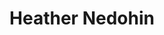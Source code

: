 ---
title: Heather Nedohin
name: Heather Nedohin
name-sort: Nedohin, Heather
totals:
- event: Hearts
  games: 87
  wins: 56
  losses: 31
  inturn-total: 784
  inturn-percent: 79
  outturn-total: 846
  outturn-percent: 80
  draw-total: 661
  draw-percent: 75
  takeout-total: 969
  takeout-percent: 83
  shots-total: 1630
  shots-percent: 79
- event: Trials (Women)
  games: 7
  wins: 3
  losses: 4
  inturn-total: 42
  inturn-percent: 77
  outturn-total: 100
  outturn-percent: 84
  draw-total: 56
  draw-percent: 75
  takeout-total: 86
  takeout-percent: 86
  shots-total: 142
  shots-percent: 82
years:
- year: 1997
  event: Hearts
  team: AB
  position: Third
  games: 12
  wins: 7
  losses: 5
  inturn-total: 146
  inturn-percent: 81
  outturn-total: 92
  outturn-percent: 85
  draw-total: 106
  draw-percent: 77
  takeout-total: 132
  takeout-percent: 88
  shots-total: 238
  shots-percent: 83
- year: 1998
  event: Hearts
  team: AB
  position: Third
  games: 13
  wins: 12
  losses: 1
  inturn-total: 125
  inturn-percent: 78
  outturn-total: 105
  outturn-percent: 81
  draw-total: 66
  draw-percent: 74
  takeout-total: 164
  takeout-percent: 82
  shots-total: 230
  shots-percent: 79
- year: 1999
  event: Hearts
  team: CA
  position: Third
  games: 14
  wins: 9
  losses: 5
  inturn-total: 109
  inturn-percent: 83
  outturn-total: 145
  outturn-percent: 81
  draw-total: 101
  draw-percent: 76
  takeout-total: 153
  takeout-percent: 86
  shots-total: 254
  shots-percent: 82
- year: 2000
  event: Hearts
  team: AB
  position: Fourth
  games: 11
  wins: 6
  losses: 5
  inturn-total: 90
  inturn-percent: 72
  outturn-total: 118
  outturn-percent: 70
  draw-total: 108
  draw-percent: 69
  takeout-total: 100
  takeout-percent: 74
  shots-total: 208
  shots-percent: 71
- year: 2012
  event: Hearts
  team: AB
  position: Fourth
  games: 14
  wins: 10
  losses: 4
  inturn-total: 140
  inturn-percent: 80
  outturn-total: 132
  outturn-percent: 80
  draw-total: 117
  draw-percent: 79
  takeout-total: 155
  takeout-percent: 81
  shots-total: 272
  shots-percent: 80
- year: 2013
  event: Hearts
  team: CA
  position: Fourth
  games: 14
  wins: 8
  losses: 6
  inturn-total: 115
  inturn-percent: 80
  outturn-total: 147
  outturn-percent: 80
  draw-total: 102
  draw-percent: 77
  takeout-total: 160
  takeout-percent: 82
  shots-total: 262
  shots-percent: 80
- year: 2017
  event: Hearts
  team: AB
  position: Lead
  games: 1
  wins: 0
  losses: 1
  inturn-total: 11
  inturn-percent: 93
  outturn-total: 7
  outturn-percent: 82
  draw-total: 14
  draw-percent: 91
  takeout-total: 4
  takeout-percent: 81
  shots-total: 18
  shots-percent: 89
- year: 2017
  event: Hearts
  team: AB
  position: Fourth
  games: 8
  wins: 4
  losses: 4
  inturn-total: 48
  inturn-percent: 69
  outturn-total: 100
  outturn-percent: 83
  draw-total: 47
  draw-percent: 65
  takeout-total: 101
  takeout-percent: 85
  shots-total: 148
  shots-percent: 79
- year: 2017
  team: Totals
  games: 9
  wins: 4
  losses: 5
  inturn-total: 59
  inturn-percent: 74
  outturn-total: 107
  outturn-percent: 83
  draw-total: 61
  draw-percent: 71
  takeout-total: 105
  takeout-percent: 85
  shots-total: 166
  shots-percent: 80
- year: 2009
  event: Trials (Women)
  team: KLEI
  position: Alternate
- year: 2013
  event: Trials (Women)
  team: NED
  position: Fourth
  games: 7
  wins: 3
  losses: 4
  inturn-total: 42
  inturn-percent: 77
  outturn-total: 100
  outturn-percent: 84
  draw-total: 56
  draw-percent: 75
  takeout-total: 86
  takeout-percent: 86
  shots-total: 142
  shots-percent: 82
vs:
- Affleck, Tricia
- Aleksic, Shannon
- Allen, Michelle
- Armstrong, Jacquie
- Arnott, Janet
- Arsenault, Mary-Anne
- Arseneau, Jane
- Atkinson, Rebecca
- Ayrey, Jinaye
- Babin, Jillian
- Balderston, Marcy
- Barbour, Shona
- Baxter, Jen
- Beauchamp, Sasha
- Beever, Jocelyn
- Bernard, Krista
- Berthelot, Janique
- Betker, Jan
- Beveridge, Corie
- Birt, Suzanne
- Blackburn, Julie
- Blais, Amelie
- Blanchard, Judy
- Bodogh, Marilyn
- Bowman, Mary
- Bradley, Shelly
- Breen, Theresa
- Bryant, Angie
- Burlington, Cheryl
- Byers, Denise
- Cameron, Nancy
- Campbell, June
- Carlos, Marie-Claude
- Carter, Sasha
- Charette, France
- Cheveldave, Amber
- Cormier, Sharon
- Couling, Betty
- Crawford, Andrea
- Cunningham, Cathy
- Cunningham, Jennifer
- Curtis, Stacie
- Daku, Karen
- Daniel, Sylvie
- Davis, Brandee
- deJager, Blaine
- Delahunt, Nancy
- Derry, Danielle
- deSolla, Jodie
- Devereaux, Julie
- Dezura, Diane
- Dobson, Sue
- Dolan, Kim
- Dolan, Sinead
- Dufresne, Audree
- Dykstra, Michelle
- Eddy, Lori
- Englot, Michelle
- Farrell, Allison
- Filteau, Anne-Marie
- Floyd, Kathy
- Fortin, Sylvie
- Fowler, Lois
- Fowler, Sharon
- Fraser, Sherry
- Frey, Audrey
- Fullerton, Sarah
- Gagnon, Nathalie
- Galusha, Kerry
- Garvey, Sue
- Gates, Amanda
- Gellard, Kim
- Goring, Alison
- Gudereit, Marcia
- Hanlon, Heidi
- Harvey, Alison
- Harvey, Carol
- Harvey, Janet
- Hatton, Sandra
- Henry, Lou Ann
- Holland, Amber
- Holtby, Taryn
- Homan, Rachel
- Hooper Perroud, Jane
- Hopkins, Heather
- Horgan, Tracy
- Horte, Rhonda
- Johnston, Kara
- Jones, Colleen
- Jones, Jennifer
- Jones-Walker, Debbie
- Joyce, Blisse
- Jurgenson, Christine
- Kalenchuk, Heather
- Karam, Sally
- Kaylo, Kelly
- Kelly, Kim
- Kerr, Kathy
- Koehler, Megan
- Korab, Stephanie
- Lahucik, Val
- Laliberte, Connie
- Larouche, Marie-France
- Law, Kelley
- Lawes, Kaitlyn
- Leclerc, Valerie
- LeDrew, Stephanie
- Lemay, Annie
- Lemire, Nancy
- Lewis, Kristy
- Lowther, Tammi
- MacAulay, Marion
- MacCallum, Janice
- MacDonald, Rebecca Jean
- MacDougall, Leslie
- MacInnes, Allison
- MacLeod, Lisa
- Mallett, Marla
- Martin, Heather
- Materi, Roberta
- Mattatall, Mary
- McCusker, Joan
- McDonald, Tina
- McEwen, Dawn
- McInnis, Susan
- McKnight, Patti
- McNamee, Karen
- Merklinger, Anne
- Middaugh, Sherry
- Miller, Wendy
- Miskew, Emma
- Moore, Kim
- Moore, Kristie
- Moses, Dawn
- Moss, Debbie
- Muzika, Shelley
- Nicholls, Brenda
- Officer, Jill
- Ondrack, Wendy
- O'Rourke, Brittany
- O'Rourke, Kathy
- Osborne, Chantal
- Overton-Clapham, Cathy
- Parsons, Danielle
- Penkala, Sandra
- Peters, Laine
- Phillips, Laura
- Phillips, Margaret Lea
- Porter, Erin
- Power, Marie-Anne
- Radford, Helen
- Recksiedler, Kristen
- Renouf, Michele
- Richards, Brette
- Ross, Allison
- Sabourin, Joelle
- Sanders, Pat
- Scales, Julie
- Schikowski, Keri-Lynn
- Schmirler, Sandra
- Schneider, Kim
- Schneider, Tammy
- Schraeder, Jeanna
- Scott, Kelly
- Sharpe, Kelli
- Shumay, Jill
- Sivertson, Dailene
- Skinner, Julie
- Slywka, Sarah
- Smith, Heather
- Sonnenberg, Renee
- Stahl, Carrie
- Stewart, Sheri
- Street, Cindy
- Strong, Heather
- Strong, Laura
- Tanner, Allison
- Thomas, Karen
- Thomas-Kennell, Noelle
- Thurston, Jill
- Tincher, Twyla
- Trowell, Cathy
- Tucker, Cindy
- Udle, Teri
- Vey, Lana
- Walsh, Jenna
- Walter, Cathy
- Wasylkiw, Lauren
- Wazney, Sarah
- Weagle, Lisa
- Wheatcroft, Georgina
- Whitrow, Leanne
- Wiltzen, Jan
- Wright, Susan
- Wylie, Jennifer
- Zinck, Kay
- Anderson, Sherry
- Armstrong, Leigh
- Brown, Rachel
- Carey, Chelsea
- Courtney, Joanne
- Ferguson, Dana
- Foster, Kristen
- Kasner, Marliese
- Kreviazuk, Alison
- Lawton, Stefanie
- MacDonald, Lawnie
- McDonald, Kristy
- McTaggart, Cary-Anne
- Merklinger, Lee
- Pasika, Rona
- Rizzo, Jo-Ann
- Singler, Sherri
- Sweeting, Val
- Titheridge, Lindsay
---